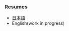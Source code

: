 ###  Resumes
- [日本語](https://github.com/takaki-ishibashi/public/blob/master/resume.jn.md)
- English(work in progress)
